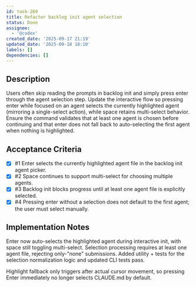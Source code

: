 ```yaml
---
id: task-269
title: Refactor backlog init agent selection
status: Done
assignee:
  - '@codex'
created_date: '2025-09-17 21:19'
updated_date: '2025-09-18 18:10'
labels: []
dependencies: []
---
```


## Description

<!-- SECTION:DESCRIPTION:BEGIN -->
Users often skip reading the prompts in backlog init and simply press enter through the agent selection step. Update the interactive flow so pressing enter while focused on an agent selects the currently highlighted agent (mirroring a single-select action), while space retains multi-select behavior. Ensure the command validates that at least one agent is chosen before continuing and that enter does not fall back to auto-selecting the first agent when nothing is highlighted.
<!-- SECTION:DESCRIPTION:END -->

## Acceptance Criteria
<!-- AC:BEGIN -->
- [x] #1 Enter selects the currently highlighted agent file in the backlog init agent picker.
- [x] #2 Space continues to support multi-select for choosing multiple agents.
- [x] #3 Backlog init blocks progress until at least one agent file is explicitly selected.
- [x] #4 Pressing enter without a selection does not default to the first agent; the user must select manually.
<!-- AC:END -->


## Implementation Notes

Enter now auto-selects the highlighted agent during interactive init, with space still toggling multi-select.
Selection processing requires at least one agent file, rejecting only-"none" submissions.
Added utility + tests for the selection normalization logic and updated CLI tests pass.

Highlight fallback only triggers after actual cursor movement, so pressing Enter immediately no longer selects CLAUDE.md by default.
